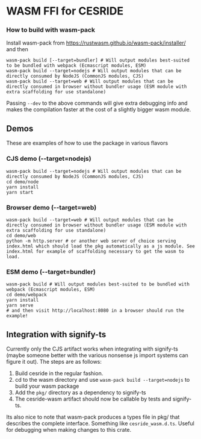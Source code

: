 # WASM FFI for CESRIDE

### How to build with wasm-pack
Install wasm-pack from https://rustwasm.github.io/wasm-pack/installer/ and then

```
wasm-pack build [--target=bundler] # Will output modules best-suited to be bundled with webpack (Ecmascript modules, ESM)
wasm-pack build --target=nodejs # Will output modules that can be directly consumed by NodeJS (CommonJS modules, CJS)
wasm-pack build --target=web # Will output modules that can be directly consumed in browser without bundler usage (ESM module with extra scaffolding for use standalone)
```

Passing `--dev` to the above commands will give extra debugging info and makes the compilation faster at the cost of a slightly bigger wasm module.

## Demos

These are examples of how to use the package in various flavors

### CJS demo (--target=nodejs)
```
wasm-pack build --target=nodejs # Will output modules that can be directly consumed by NodeJS (CommonJS modules, CJS)
cd demo/node
yarn install
yarn start
```

### Browser demo (--target=web)
```
wasm-pack build --target=web # Will output modules that can be directly consumed in browser without bundler usage (ESM module with extra scaffolding for use standalone)
cd demo/web
python -m http.server # or another web server of choice serving index.html which should load the pkg automatically as a js module. See index.html for example of scaffolding necessary to get the wasm to load.
```

### ESM demo (--target=bundler)
```
wasm-pack build # Will output modules best-suited to be bundled with webpack (Ecmascript modules, ESM)
cd demo/webpack
yarn install
yarn serve
# and then visit http://localhost:8080 in a browser should run the example!
```

## Integration with signify-ts
Currently only the CJS artifact works when integrating with signify-ts (maybe someone better with the various nonsense js import systems can figure it out).  The steps are as follows:
1. Build cesride in the regular fashion.
2. cd to the wasm directory and use `wasm-pack build --target=nodejs` to build your wasm package
3. Add the `pkg/` directory as a dependency to signify-ts
4. The cesride-wasm artifact should now be callable by tests and signify-ts.

Its also nice to note that wasm-pack produces a types file in pkg/ that describes the complete interface.  Something like `cesride_wasm.d.ts`.  Useful for debugging when making changes to this crate.
